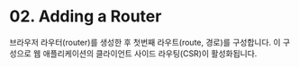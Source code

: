# 02. Adding a Router

브라우저 라우터(router)를 생성한 후 첫번째 라우트(route, 경로)를 구성합니다.
이 구성으로 웹 애플리케이션의 클라이언트 사이드 라우팅(CSR)이 활성화됩니다.
